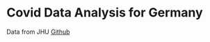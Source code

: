 # Covid Data Analysis for Germany

Data from JHU [Github](https://github.com/CSSEGISandData/COVID-19/tree/master/csse_covid_19_data/csse_covid_19_time_series)
